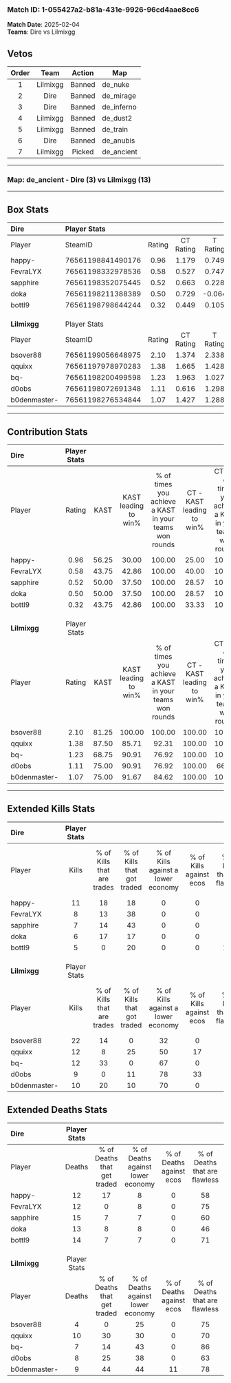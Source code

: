 ### Match ID: 1-055427a2-b81a-431e-9926-96cd4aae8cc6  
**Match Date**: 2025-02-04  
**Teams**: Dire vs Lilmixgg  

## Vetos  

| Order | Team | Action | Map |
| :---: | :--: | :----: | --- |
| 1 | Lilmixgg | Banned | de_nuke |
| 2 | Dire | Banned | de_mirage |
| 3 | Dire | Banned | de_inferno |
| 4 | Lilmixgg | Banned | de_dust2 |
| 5 | Lilmixgg | Banned | de_train |
| 6 | Dire | Banned | de_anubis |
| 7 | Lilmixgg | Picked | de_ancient |

---  

### **Map**: de_ancient - Dire (3) vs Lilmixgg (13)  
---  

## Box Stats  

| **Dire**     | Player Stats      |        |           |          |       |       |       |         |        |      |     |
| :- | :- | :-: | :-: | :-: | :-: | :-: | :-: | :-: | :-: | :-: | :-: |
| Player       | SteamID           | Rating | CT Rating | T Rating | KAST  |  ADR  | Kills | Assists | Deaths | K/D  | HS% |
| happy-       | 76561198841490176 |  0.96  |   1.179   |  0.749   | 56.25 | 87.6  |  11   |    2    |   12   | 0.92 | 81  |
| FevraLYX     | 76561198332978536 |  0.58  |   0.527   |  0.747   | 43.75 | 50.9  |   8   |    1    |   12   | 0.67 | 50  |
| sapphire     | 76561198352075445 |  0.52  |   0.663   |  0.228   | 50.00 | 63.6  |   7   |    2    |   15   | 0.47 | 28  |
| doka         | 76561198211388389 |  0.50  |   0.729   |  -0.064  | 50.00 | 56.0  |   6   |    0    |   13   | 0.46 | 66  |
| bottl9       | 76561198798644244 |  0.32  |   0.449   |  0.105   | 43.75 | 40.1  |   5   |    1    |   14   | 0.36 | 40  |
|              |                   |        |           |          |       |       |       |         |        |      |     |
|              |                   |        |           |          |       |       |       |         |        |      |     |
|              |                   |        |           |          |       |       |       |         |        |      |     |
| **Lilmixgg** | Player Stats      |        |           |          |       |       |       |         |        |      |     |
| Player       | SteamID           | Rating | CT Rating | T Rating | KAST  |  ADR  | Kills | Assists | Deaths | K/D  | HS% |
| bsover88     | 76561199056648975 |  2.10  |   1.374   |  2.338   | 81.25 | 120.6 |  22   |    0    |   4    | 5.50 | 50  |
| qquixx       | 76561197978970283 |  1.38  |   1.665   |  1.428   | 87.50 | 99.5  |  12   |    8    |   10   | 1.20 | 41  |
| bq-          | 76561198200499598 |  1.23  |   1.963   |  1.027   | 68.75 | 76.0  |  12   |    1    |   7    | 1.71 | 25  |
| d0obs        | 76561198072691348 |  1.11  |   0.616   |  1.298   | 75.00 | 67.1  |   9   |   10    |   8    | 1.13 | 44  |
| b0denmaster- | 76561198276534844 |  1.07  |   1.427   |  1.288   | 75.00 | 63.9  |  10   |    3    |   9    | 1.11 | 50  |
---  

## Contribution Stats  

| **Dire**     | Player Stats |       |                      |                                                        |                           |                                                             |                          |                                                            |
| :- | :-: | :-: | :-: | :-: | :-: | :-: | :-: | :-: |
| Player       |    Rating    | KAST  | KAST leading to win% | % of times you achieve a KAST in your teams won rounds | CT - KAST leading to win% | CT - % of times you achieve a KAST in your teams won rounds | T - KAST leading to win% | T - % of times you achieve a KAST in your teams won rounds |
| happy-       |     0.96     | 56.25 |        30.00         |                         100.00                         |           25.00           |                           100.00                            |          50.00           |                           100.00                           |
| FevraLYX     |     0.58     | 43.75 |        42.86         |                         100.00                         |           40.00           |                           100.00                            |          50.00           |                           100.00                           |
| sapphire     |     0.52     | 50.00 |        37.50         |                         100.00                         |           28.57           |                           100.00                            |          100.00          |                           100.00                           |
| doka         |     0.50     | 50.00 |        37.50         |                         100.00                         |           28.57           |                           100.00                            |          100.00          |                           100.00                           |
| bottl9       |     0.32     | 43.75 |        42.86         |                         100.00                         |           33.33           |                           100.00                            |          100.00          |                           100.00                           |
|              |              |       |                      |                                                        |                           |                                                             |                          |                                                            |
|              |              |       |                      |                                                        |                           |                                                             |                          |                                                            |
|              |              |       |                      |                                                        |                           |                                                             |                          |                                                            |
| **Lilmixgg** | Player Stats |       |                      |                                                        |                           |                                                             |                          |                                                            |
| Player       |    Rating    | KAST  | KAST leading to win% | % of times you achieve a KAST in your teams won rounds | CT - KAST leading to win% | CT - % of times you achieve a KAST in your teams won rounds | T - KAST leading to win% | T - % of times you achieve a KAST in your teams won rounds |
| bsover88     |     2.10     | 81.25 |        100.00        |                         100.00                         |          100.00           |                           100.00                            |          100.00          |                           100.00                           |
| qquixx       |     1.38     | 87.50 |        85.71         |                         92.31                          |          100.00           |                           100.00                            |          81.82           |                           90.00                            |
| bq-          |     1.23     | 68.75 |        90.91         |                         76.92                          |          100.00           |                           100.00                            |          87.50           |                           70.00                            |
| d0obs        |     1.11     | 75.00 |        90.91         |                         76.92                          |          100.00           |                            66.67                            |          88.89           |                           80.00                            |
| b0denmaster- |     1.07     | 75.00 |        91.67         |                         84.62                          |          100.00           |                           100.00                            |          88.89           |                           80.00                            |
---  

## Extended Kills Stats  

| **Dire**     | Player Stats |                            |                            |                                    |                         |                              |                                 |                                       |                    |           |
| :- | :-: | :-: | :-: | :-: | :-: | :-: | :-: | :-: | :-: | :-: |
| Player       |    Kills     | % of Kills that are trades | % of Kills that got traded | % of Kills against a lower economy | % of Kills against ecos | % of Kills that are flawless | % of Kills that are close duels | % of Kills that are assisted by flash | Pistol Round Kills | AWP Kills |
| happy-       |      11      |             18             |             18             |                 0                  |            0            |              73              |                0                |                   0                   |         4          |     0     |
| FevraLYX     |      8       |             13             |             38             |                 0                  |            0            |              63              |               13                |                   0                   |         1          |     0     |
| sapphire     |      7       |             14             |             43             |                 0                  |            0            |              71              |                0                |                   0                   |         1          |     3     |
| doka         |      6       |             17             |             17             |                 0                  |            0            |              67              |               17                |                   0                   |         1          |     0     |
| bottl9       |      5       |             0              |             20             |                 0                  |            0            |             100              |                0                |                   0                   |         1          |     1     |
|              |              |                            |                            |                                    |                         |                              |                                 |                                       |                    |           |
|              |              |                            |                            |                                    |                         |                              |                                 |                                       |                    |           |
|              |              |                            |                            |                                    |                         |                              |                                 |                                       |                    |           |
| **Lilmixgg** | Player Stats |                            |                            |                                    |                         |                              |                                 |                                       |                    |           |
| Player       |    Kills     | % of Kills that are trades | % of Kills that got traded | % of Kills against a lower economy | % of Kills against ecos | % of Kills that are flawless | % of Kills that are close duels | % of Kills that are assisted by flash | Pistol Round Kills | AWP Kills |
| bsover88     |      22      |             14             |             0              |                 32                 |            0            |              55              |                5                |                  18                   |         2          |     0     |
| qquixx       |      12      |             8              |             25             |                 50                 |           17            |              75              |                0                |                   8                   |         1          |     0     |
| bq-          |      12      |             33             |             0              |                 67                 |            0            |              83              |                0                |                  17                   |         2          |     0     |
| d0obs        |      9       |             0              |             11             |                 78                 |           33            |              44              |               11                |                   0                   |         0          |     0     |
| b0denmaster- |      10      |             20             |             10             |                 70                 |            0            |              70              |               20                |                  10                   |         0          |     3     |
## Extended Deaths Stats  

| **Dire**     | Player Stats |                             |                                   |                          |                               |                            |                           |               |
| :- | :-: | :-: | :-: | :-: | :-: | :-: | :-: | :-: |
| Player       |    Deaths    | % of Deaths that get traded | % of Deaths against lower economy | % of Deaths against ecos | % of Deaths that are flawless | % of Deaths that are close | % of Deaths while blinded | Deaths to AWP |
| happy-       |      12      |             17              |                 8                 |            0             |              58               |             17             |             8             |       0       |
| FevraLYX     |      12      |              0              |                 8                 |            0             |              75               |             8              |             8             |       1       |
| sapphire     |      15      |              7              |                 7                 |            0             |              60               |             0              |             7             |       1       |
| doka         |      13      |              8              |                 8                 |            0             |              46               |             8              |            23             |       1       |
| bottl9       |      14      |              7              |                 7                 |            0             |              71               |             0              |            14             |       0       |
|              |              |                             |                                   |                          |                               |                            |                           |               |
|              |              |                             |                                   |                          |                               |                            |                           |               |
|              |              |                             |                                   |                          |                               |                            |                           |               |
| **Lilmixgg** | Player Stats |                             |                                   |                          |                               |                            |                           |               |
| Player       |    Deaths    | % of Deaths that get traded | % of Deaths against lower economy | % of Deaths against ecos | % of Deaths that are flawless | % of Deaths that are close | % of Deaths while blinded | Deaths to AWP |
| bsover88     |      4       |              0              |                25                 |            0             |              75               |             0              |             0             |       1       |
| qquixx       |      10      |             30              |                30                 |            0             |              70               |             20             |             0             |       0       |
| bq-          |      7       |             14              |                43                 |            0             |              86               |             0              |             0             |       2       |
| d0obs        |      8       |             25              |                38                 |            0             |              63               |             0              |             0             |       1       |
| b0denmaster- |      9       |             44              |                44                 |            11            |              78               |             0              |             0             |       0       |
